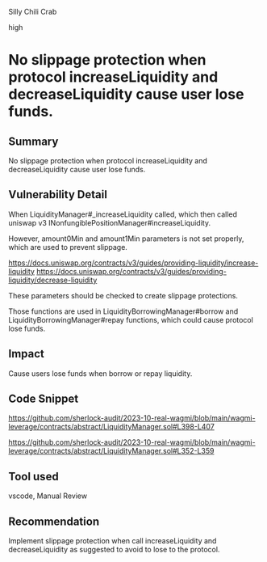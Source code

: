 Silly Chili Crab

high

# No slippage protection when protocol increaseLiquidity and decreaseLiquidity cause user lose funds.
## Summary

No slippage protection when protocol increaseLiquidity and decreaseLiquidity cause user lose funds.

## Vulnerability Detail

When LiquidityManager#_increaseLiquidity called, which then called uniswap v3 INonfungiblePositionManager#increaseLiquidity.

However, amount0Min and amount1Min parameters is not set properly, which are used to prevent slippage.

https://docs.uniswap.org/contracts/v3/guides/providing-liquidity/increase-liquidity
https://docs.uniswap.org/contracts/v3/guides/providing-liquidity/decrease-liquidity

These parameters should be checked to create slippage protections.

Those functions are used in LiquidityBorrowingManager#borrow and LiquidityBorrowingManager#repay functions, which could cause protocol lose funds.

## Impact

Cause users lose funds when borrow or repay liquidity.

## Code Snippet

https://github.com/sherlock-audit/2023-10-real-wagmi/blob/main/wagmi-leverage/contracts/abstract/LiquidityManager.sol#L398-L407


https://github.com/sherlock-audit/2023-10-real-wagmi/blob/main/wagmi-leverage/contracts/abstract/LiquidityManager.sol#L352-L359

## Tool used

vscode, Manual Review

## Recommendation

Implement slippage protection when call increaseLiquidity and decreaseLiquidity as suggested to avoid to lose to the protocol.
